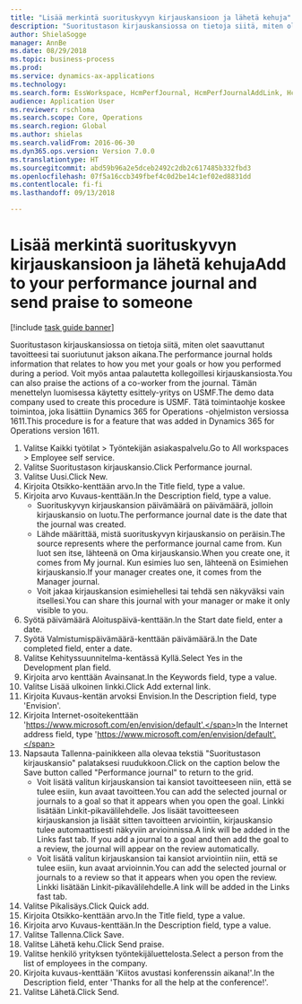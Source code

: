```yaml
--- 
title: "Lisää merkintä suorituskyvyn kirjauskansioon ja lähetä kehuja"
description: "Suoritustason kirjauskansiossa on tietoja siitä, miten olet saavuttanut tavoitteesi tai suoriutunut jakson aikana."
author: ShielaSogge
manager: AnnBe
ms.date: 08/29/2018
ms.topic: business-process
ms.prod: 
ms.service: dynamics-ax-applications
ms.technology: 
ms.search.form: EssWorkspace, HcmPerfJournal, HcmPerfJournalAddLink, HcmPerfPraise, HcmWorkerLookUpByPerson, HcmPerfJournalAdd
audience: Application User
ms.reviewer: rschloma
ms.search.scope: Core, Operations
ms.search.region: Global
ms.author: shielas
ms.search.validFrom: 2016-06-30
ms.dyn365.ops.version: Version 7.0.0
ms.translationtype: HT
ms.sourcegitcommit: abd59b96a2e5dceb2492c2db2c617485b332fbd3
ms.openlocfilehash: 07f5a16ccb349fbef4c0d2be14c1ef02ed8831dd
ms.contentlocale: fi-fi
ms.lasthandoff: 09/13/2018

---
```

# <a name="add-to-your-performance-journal-and-send-praise-to-someone"></a><span data-ttu-id="25133-103">Lisää merkintä suorituskyvyn kirjauskansioon ja lähetä kehuja</span><span class="sxs-lookup"><span data-stu-id="25133-103">Add to your performance journal and send praise to someone</span></span>

[!include [task guide banner](../../includes/task-guide-banner.md)]

<span data-ttu-id="25133-104">Suoritustason kirjauskansiossa on tietoja siitä, miten olet saavuttanut tavoitteesi tai suoriutunut jakson aikana.</span><span class="sxs-lookup"><span data-stu-id="25133-104">The performance journal holds information that relates to how you met your goals or how you performed during a period.</span></span> <span data-ttu-id="25133-105">Voit myös antaa palautetta kollegoillesi kirjauskansiosta.</span><span class="sxs-lookup"><span data-stu-id="25133-105">You can also praise the actions of a co-worker from the journal.</span></span> <span data-ttu-id="25133-106">Tämän menettelyn luomisessa käytetty esittely-yritys on USMF.</span><span class="sxs-lookup"><span data-stu-id="25133-106">The demo data company used to create this procedure is USMF.</span></span> <span data-ttu-id="25133-107">Tätä toimintaohje koskee toimintoa, joka lisättiin Dynamics 365 for Operations -ohjelmiston versiossa 1611.</span><span class="sxs-lookup"><span data-stu-id="25133-107">This procedure is for a feature that was added in Dynamics 365 for Operations version 1611.</span></span>

1. <span data-ttu-id="25133-108">Valitse Kaikki työtilat > Työntekijän asiakaspalvelu.</span><span class="sxs-lookup"><span data-stu-id="25133-108">Go to All workspaces > Employee self service.</span></span>
2. <span data-ttu-id="25133-109">Valitse Suoritustason kirjauskansio.</span><span class="sxs-lookup"><span data-stu-id="25133-109">Click Performance journal.</span></span>
3. <span data-ttu-id="25133-110">Valitse Uusi.</span><span class="sxs-lookup"><span data-stu-id="25133-110">Click New.</span></span>
4. <span data-ttu-id="25133-111">Kirjoita Otsikko-kenttään arvo.</span><span class="sxs-lookup"><span data-stu-id="25133-111">In the Title field, type a value.</span></span>
5. <span data-ttu-id="25133-112">Kirjoita arvo Kuvaus-kenttään.</span><span class="sxs-lookup"><span data-stu-id="25133-112">In the Description field, type a value.</span></span>
    * <span data-ttu-id="25133-113">Suorituskyvyn kirjauskansion päivämäärä on päivämäärä, jolloin kirjauskansio on luotu.</span><span class="sxs-lookup"><span data-stu-id="25133-113">The performance journal date is the date that the journal was created.</span></span>  
    * <span data-ttu-id="25133-114">Lähde määrittää, mistä suorituskyvyn kirjauskansio on peräisin.</span><span class="sxs-lookup"><span data-stu-id="25133-114">The source represents where the performance journal came from.</span></span> <span data-ttu-id="25133-115">Kun luot sen itse, lähteenä on Oma kirjauskansio.</span><span class="sxs-lookup"><span data-stu-id="25133-115">When you create one, it comes from My journal.</span></span> <span data-ttu-id="25133-116">Kun esimies luo sen, lähteenä on Esimiehen kirjauskansio.</span><span class="sxs-lookup"><span data-stu-id="25133-116">If your manager creates one, it comes from the Manager journal.</span></span>  
    * <span data-ttu-id="25133-117">Voit jakaa kirjauskansion esimiehellesi tai tehdä sen näkyväksi vain itsellesi.</span><span class="sxs-lookup"><span data-stu-id="25133-117">You can share this journal with your manager or make it only visible to you.</span></span>  
6. <span data-ttu-id="25133-118">Syötä päivämäärä Aloituspäivä-kenttään.</span><span class="sxs-lookup"><span data-stu-id="25133-118">In the Start date field, enter a date.</span></span>
7. <span data-ttu-id="25133-119">Syötä Valmistumispäivämäärä-kenttään päivämäärä.</span><span class="sxs-lookup"><span data-stu-id="25133-119">In the Date completed field, enter a date.</span></span>
8. <span data-ttu-id="25133-120">Valitse Kehityssuunnitelma-kentässä Kyllä.</span><span class="sxs-lookup"><span data-stu-id="25133-120">Select Yes in the Development plan field.</span></span>
9. <span data-ttu-id="25133-121">Kirjoita arvo kenttään Avainsanat.</span><span class="sxs-lookup"><span data-stu-id="25133-121">In the Keywords field, type a value.</span></span>
10. <span data-ttu-id="25133-122">Valitse Lisää ulkoinen linkki.</span><span class="sxs-lookup"><span data-stu-id="25133-122">Click Add external link.</span></span>
11. <span data-ttu-id="25133-123">Kirjoita Kuvaus-kentän arvoksi Envision.</span><span class="sxs-lookup"><span data-stu-id="25133-123">In the Description field, type 'Envision'.</span></span>
12. <span data-ttu-id="25133-124">Kirjoita Internet-osoitekenttään 'https://www.microsoft.com/en/envision/default'.</span><span class="sxs-lookup"><span data-stu-id="25133-124">In the Internet address field, type 'https://www.microsoft.com/en/envision/default'.</span></span>
13. <span data-ttu-id="25133-125">Napsauta Tallenna-painikkeen alla olevaa tekstiä "Suoritustason kirjauskansio" palataksesi ruudukkoon.</span><span class="sxs-lookup"><span data-stu-id="25133-125">Click on the caption below the Save button called "Performance journal" to return to the grid.</span></span>
    * <span data-ttu-id="25133-126">Voit lisätä valitun kirjauskansion tai kansiot tavoitteeseen niin, että se tulee esiin, kun avaat tavoitteen.</span><span class="sxs-lookup"><span data-stu-id="25133-126">You can add the selected journal or journals to a goal so that it appears when you open the goal.</span></span> <span data-ttu-id="25133-127">Linkki lisätään Linkit-pikavälilehdelle. Jos lisäät tavoitteeseen kirjauskansion ja lisäät sitten tavoitteen arviointiin, kirjauskansio tulee automaattisesti näkyviin arvioinnissa.</span><span class="sxs-lookup"><span data-stu-id="25133-127">A link will be added in the Links fast tab.    If you add a journal to a goal and then add the goal to a review, the journal will appear on the review automatically.</span></span>  
    * <span data-ttu-id="25133-128">Voit lisätä valitun kirjauskansion tai kansiot arviointiin niin, että se tulee esiin, kun avaat arvioinnin.</span><span class="sxs-lookup"><span data-stu-id="25133-128">You can add the selected journal or journals to a review so that it appears when you open the review.</span></span>    <span data-ttu-id="25133-129">Linkki lisätään Linkit-pikavälilehdelle.</span><span class="sxs-lookup"><span data-stu-id="25133-129">A link will be added in the Links fast tab.</span></span>  
14. <span data-ttu-id="25133-130">Valitse Pikalisäys.</span><span class="sxs-lookup"><span data-stu-id="25133-130">Click Quick add.</span></span>
15. <span data-ttu-id="25133-131">Kirjoita Otsikko-kenttään arvo.</span><span class="sxs-lookup"><span data-stu-id="25133-131">In the Title field, type a value.</span></span>
16. <span data-ttu-id="25133-132">Kirjoita arvo Kuvaus-kenttään.</span><span class="sxs-lookup"><span data-stu-id="25133-132">In the Description field, type a value.</span></span>
17. <span data-ttu-id="25133-133">Valitse Tallenna.</span><span class="sxs-lookup"><span data-stu-id="25133-133">Click Save.</span></span>
18. <span data-ttu-id="25133-134">Valitse Lähetä kehu.</span><span class="sxs-lookup"><span data-stu-id="25133-134">Click Send praise.</span></span>
19. <span data-ttu-id="25133-135">Valitse henkilö yrityksen työntekijäluettelosta.</span><span class="sxs-lookup"><span data-stu-id="25133-135">Select a person from the list of employees in the company.</span></span>
20. <span data-ttu-id="25133-136">Kirjoita kuvaus-kenttään 'Kiitos avustasi konferenssin aikana!'.</span><span class="sxs-lookup"><span data-stu-id="25133-136">In the Description field, enter 'Thanks for all the help at the conference!'.</span></span>
21. <span data-ttu-id="25133-137">Valitse Lähetä.</span><span class="sxs-lookup"><span data-stu-id="25133-137">Click Send.</span></span>


